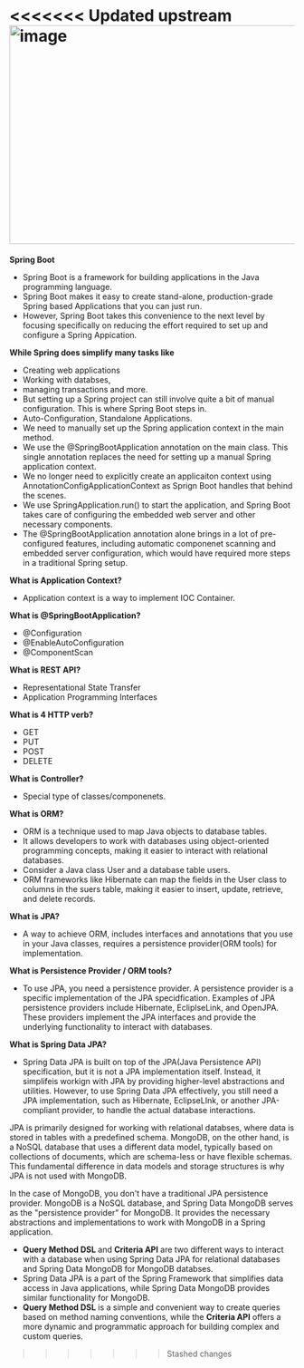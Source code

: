 <<<<<<< Updated upstream
<img width="686" height="386" alt="image" src="https://github.com/user-attachments/assets/0bbd7ce8-82ee-49b6-bfcf-04cefbaecc6d" />
=======
**Spring Boot**
- Spring Boot is a framework for building applications in the Java programming language.
- Spring Boot makes it easy to create stand-alone, production-grade Spring based Applications that you can just run.
- However, Spring Boot takes this convenience to the next level by focusing specifically on reducing the effort required to set up and configure a Spring Appication.

**While Spring does simplify many tasks like**
- Creating web applications
- Working with databses, 
- managing transactions and more.
- But setting up a Spring project can still involve quite a bit of manual configuration. This is where Spring Boot steps in.
- Auto-Configuration, Standalone Applications.
- We need to manually set up the Spring application context in the main method.
- We use the @SpringBootApplication annotation on the main class. This single annotation replaces the need for setting up a manual Spring application context.
- We no longer need to explicitly create an applicaiton context using AnnotationConfigApplicationContext as Sprign Boot handles that behind the scenes.
- We use SpringApplication.run() to start the application, and Spring Boot takes care of configuring the embedded web server and other necessary components.
- The @SpringBootApplication annotation alone brings in a lot of pre-configured features, including automatic componenet scanning and embedded server configuration, which would have required more steps in a traditional Spring setup.

**What is Application Context?**
- Application context is a way to implement IOC Container.

**What is @SpringBootApplication?**
- @Configuration
- @EnableAutoConfiguration
- @ComponentScan

**What is REST API?**
- Representational State Transfer
- Application Programming Interfaces

**What is 4 HTTP verb?**
- GET 
- PUT 
- POST 
- DELETE

**What is Controller?**
- Special type of classes/componenets.

**What is ORM?**
- ORM is a technique used to map Java objects to database tables. 
- It allows developers to work with databases using object-oriented programming concepts, making it easier to interact with relational databases. 
- Consider a Java class User and a database table users. 
- ORM frameworks like Hibernate can map the fields in the User class to columns in the suers table, making it easier to insert, update, retrieve, and delete records.


**What is JPA?**
- A way to achieve ORM, includes interfaces and annotations that you use in your Java classes, requires a persistence provider(ORM tools) for implementation.

**What is Persistence Provider / ORM tools?**
- To use JPA, you need a persistence provider. A persistence provider is a specific implementation of the JPA specidfication. Examples of JPA persistence providers include Hibernate, EcliplseLink, and OpenJPA. These providers implement the JPA interfaces and provide the underlying functionality to interact with databases. 

**What is Spring Data JPA?**
- Spring Data JPA is built on top of the JPA(Java Persistence API) specification, but it is not a JPA implementation itself. Instead, it simplifeis workign with JPA by providing higher-level abstractions and utilities. However, to use Spring Data JPA effectively, you still need a JPA implementation, such as Hibernate, EclipseLInk, or another JPA-compliant provider, to handle the actual database interactions. 


JPA is primarily designed for working with relational databses, where data is stored in tables with a predefined schema. MongoDB, on the other hand, is a NoSQL database that uses a different data model, typically based on collections of documents, which are schema-less or have flexible schemas. This fundamental difference in data models and storage structures is why JPA is not used with MongoDB. 

In the case of MongoDB, you don't have a traditional JPA persistence provider. MongoDB is a NoSQL database, and Spring Data MongoDB serves as the "persistence provider" for MongoDB. It provides the necessary abstractions and implementations to work with MongoDB in a Spring application.

- **Query Method DSL** and **Criteria API** are two different ways to interact with a database when using Spring Data JPA for relational databases and Spring Data MongoDB for MongoDB databses. 
- Spring Data JPA is a part of the Spring Framework that simplifies data access in Java applications, while Spring Data MongoDB provides similar functionality for MongoDB.
- **Query Method DSL** is a simple and convenient way to create queries based on method naming conventions, while the **Criteria API** offers a more dynamic and programmatic approach for building complex and custom queries.

>>>>>>> Stashed changes
